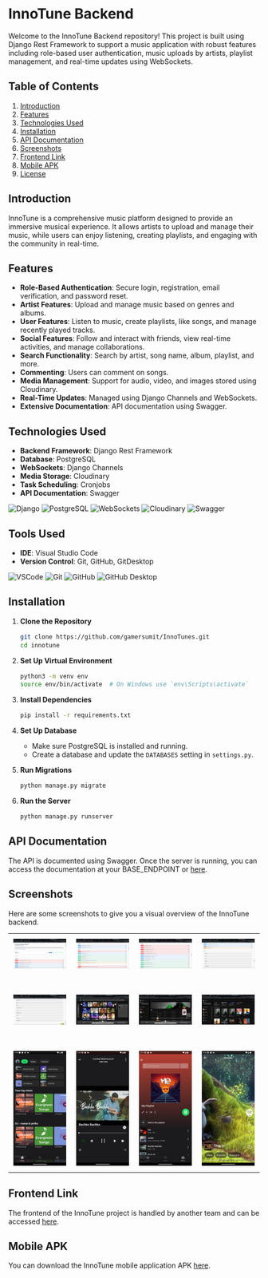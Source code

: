# InnoTune Backend

Welcome to the InnoTune Backend repository! This project is built using Django Rest Framework to support a music application with robust features including role-based user authentication, music uploads by artists, playlist management, and real-time updates using WebSockets.

## Table of Contents

1. [Introduction](#introduction)
2. [Features](#features)
3. [Technologies Used](#technologies-used)
4. [Installation](#installation)
5. [API Documentation](#api-documentation)
6. [Screenshots](#screenshots)
7. [Frontend Link](#frontend-link)
8. [Mobile APK](#mobile-apk)
9. [License](#license)

## Introduction

InnoTune is a comprehensive music platform designed to provide an immersive musical experience. It allows artists to upload and manage their music, while users can enjoy listening, creating playlists, and engaging with the community in real-time.

## Features

- **Role-Based Authentication**: Secure login, registration, email verification, and password reset.
- **Artist Features**: Upload and manage music based on genres and albums.
- **User Features**: Listen to music, create playlists, like songs, and manage recently played tracks.
- **Social Features**: Follow and interact with friends, view real-time activities, and manage collaborations.
- **Search Functionality**: Search by artist, song name, album, playlist, and more.
- **Commenting**: Users can comment on songs.
- **Media Management**: Support for audio, video, and images stored using Cloudinary.
- **Real-Time Updates**: Managed using Django Channels and WebSockets.
- **Extensive Documentation**: API documentation using Swagger.

## Technologies Used

- **Backend Framework**: Django Rest Framework
- **Database**: PostgreSQL
- **WebSockets**: Django Channels
- **Media Storage**: Cloudinary
- **Task Scheduling**: Cronjobs
- **API Documentation**: Swagger

<p align="left">
  <img src="https://img.shields.io/badge/Django-092E20?style=for-the-badge&logo=django&logoColor=white" alt="Django" />
  <img src="https://img.shields.io/badge/PostgreSQL-336791?style=for-the-badge&logo=postgresql&logoColor=white" alt="PostgreSQL" />
  <img src="https://img.shields.io/badge/WebSockets-000000?style=for-the-badge&logo=websocket&logoColor=white" alt="WebSockets" />
  <img src="https://img.shields.io/badge/Cloudinary-3448C5?style=for-the-badge&logo=cloudinary&logoColor=white" alt="Cloudinary" />
  <img src="https://img.shields.io/badge/Swagger-85EA2D?style=for-the-badge&logo=swagger&logoColor=white" alt="Swagger" />
</p>

## Tools Used

- **IDE**: Visual Studio Code
- **Version Control**: Git, GitHub, GitDesktop

<p align="left">
  <img src="https://img.shields.io/badge/VSCode-007ACC?style=for-the-badge&logo=visual-studio-code&logoColor=white" alt="VSCode" />
  <img src="https://img.shields.io/badge/Git-F05032?style=for-the-badge&logo=git&logoColor=white" alt="Git" />
  <img src="https://img.shields.io/badge/GitHub-181717?style=for-the-badge&logo=github&logoColor=white" alt="GitHub" />
  <img src="https://img.shields.io/badge/GitHub_Desktop-181717?style=for-the-badge&logo=github-desktop&logoColor=white" alt="GitHub Desktop" />
</p>


## Installation

1. **Clone the Repository**
    ```sh
    git clone https://github.com/gamersumit/InnoTunes.git
    cd innotune
    ```

2. **Set Up Virtual Environment**
    ```sh
    python3 -m venv env
    source env/bin/activate  # On Windows use `env\Scripts\activate`
    ```

3. **Install Dependencies**
    ```sh
    pip install -r requirements.txt
    ```

4. **Set Up Database**
    - Make sure PostgreSQL is installed and running.
    - Create a database and update the `DATABASES` setting in `settings.py`.
  
5. **Run Migrations**
    ```sh
    python manage.py migrate
    ```

6. **Run the Server**
    ```sh
    python manage.py runserver
    ```

## API Documentation

The API is documented using Swagger. Once the server is running, you can access the documentation at your BASE_ENDPOINT or [here](https://innotunes.onrender.com).


## Screenshots

Here are some screenshots to give you a visual overview of the InnoTune backend.

<table>
  <tr>
    <td style="padding: 10px;">
      <img src="screenshots/Screenshot1.png" alt="Screenshot 1" width="200">
    </td>
    <td style="padding: 10px;">
      <img src="screenshots/Screenshot2.png" alt="Screenshot 2" width="200">
    </td>
    <td style="padding: 10px;">
      <img src="screenshots/Screenshot3.png" alt="Screenshot 3" width="200">
    </td>
    <td style="padding: 10px;">
      <img src="screenshots/Screenshot4.png" alt="Screenshot 4" width="200">
    </td>
  </tr>
  <tr style="height: 30px;"></tr> <!-- Empty row for spacing -->
  <tr>
    <td style="padding: 10px;">
      <img src="screenshots/Screenshot5.png" alt="Screenshot 5" width="200">
    </td>
    <td style="padding: 10px;">
      <img src="screenshots/Screenshot6.png" alt="Screenshot 6" width="200">
    </td>
    <td style="padding: 10px;">
      <img src="screenshots/Screenshot7.png" alt="Screenshot 7" width="200">
    </td>
    <td style="padding: 10px;">
      <img src="screenshots/Screenshot8.png" alt="Screenshot 8" width="200">
    </td>
  </tr>
  <tr style="height: 30px;"></tr> <!-- Empty row for spacing -->
  <tr>
    <td style="padding: 10px;">
      <img src="screenshots/Screenshot9.png" alt="Screenshot 9" width="200">
    </td>
    <td style="padding: 10px;">
      <img src="screenshots/Screenshot10.png" alt="Screenshot 10" width="200">
    </td>
    <td style="padding: 10px;">
      <img src="screenshots/Screenshot12.png" alt="Screenshot 12" width="200">
    </td>
    <td style="padding: 10px;">
      <img src="screenshots/Screenshot13.png" alt="Screenshot 13" width="200">
    </td>
  </tr>
</table>





## Frontend Link

The frontend of the InnoTune project is handled by another team and can be accessed [here](https://innotune.vercel.app).

## Mobile APK

You can download the InnoTune mobile application APK [here](link-to-your-apk-file).

